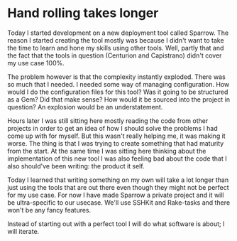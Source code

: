 # Hand rolling takes longer

Today I started development on a new deployment tool called Sparrow. The reason I started creating the tool mostly was because I didn't want to take the time to learn and hone my skills using other tools. Well, partly that and the fact that the tools in question (Centurion and Capistrano) didn't cover my use case 100%.

The problem however is that the complexity instantly exploded. There was so much that I needed. I needed some way of managing configuration. How would I do the configuration files for this tool? Was it going to be structured as a Gem? Did that make sense? How would it be sourced into the project in question? An explosion would be an understatement.

Hours later I was still sitting here mostly reading the code from other projects in order to get an idea of how I should solve the problems I had come up with for myself. But this wasn't really helping me, it was making it worse. The thing is that I was trying to create something that had maturity from the start. At the same time I was sitting here thinking about the implementation of this new tool I was also feeling bad about the code that I also should've been writing: the product it self.

Today I learned that writing something on my own will take a lot longer than just using the tools that are out there even though they might not be perfect for my use case. For now I have made Sparrow a private project and it will be ultra-specific to our usecase. We'll use SSHKit and Rake-tasks and there won't be any fancy features.

Instead of starting out with a perfect tool I will do what software is about; I will iterate.
